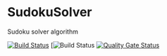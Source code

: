 # SudokuSolver
Sudoku solver algorithm

[![Build Status](https://travis-ci.com/coecomber/SudokuSolver.svg)](https://travis-ci.com/coecomber/SudokuSolver) [![Build Status](https://img.shields.io/docker/cloud/build/coecomber/sudoku_solver) [![Quality Gate Status](https://sonarcloud.io/api/project_badges/measure?project=coecomber_SudokuSolver&metric=alert_status)](https://sonarcloud.io/dashboard?id=coecomber_SudokuSolver)
